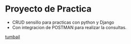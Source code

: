 # Proyecto de Practica

- CRUD sensillo para practicas con python y Django
- Con integracion de POSTMAN para realizar la consultas.

[tumbail](./Build-CRUD-API-with-Django-REST.framework.jpg)
